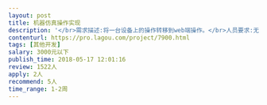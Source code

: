 ```yaml
---                
layout: post       
title: 机器仿真操作实现           
description: '</br>需求描述:将一台设备上的操作转移到web端操作。</br>人员要求:无</br>是否需要驻场:不需要</br>可参考:仿真类软件系统，具体详情电话联系</br>'     
contenturl: https://pro.lagou.com/project/7900.html      
tags: [其他开发]            
salary: 3000元以下          
publish_time: 2018-05-17 12:01:16         
review: 1522人                   
apply: 2人                   
recommend: 5人                   
time_range: 1-2周              
---                 
```

